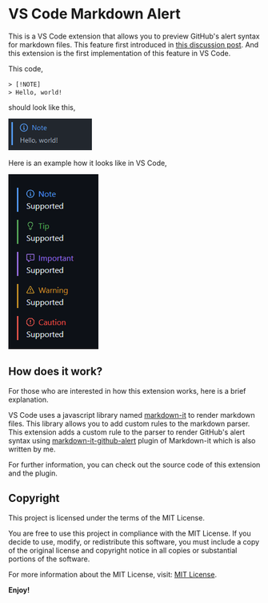 # VS Code Markdown Alert

This is a VS Code extension that allows you to preview GitHub's alert syntax for markdown files. This feature first introduced in [this discussion post](https://github.com/orgs/community/discussions/16925). And this extension is the first implementation of this feature in VS Code.

This code,

```MD
> [!NOTE]
> Hello, world!
```

should look like this,

![Example](promotions/example.png)

Here is an example how it looks like in VS Code,

![Example](promotions/preview.png)

## How does it work?

For those who are interested in how this extension works, here is a brief explanation.

VS Code uses a javascript library named [markdown-it](https://github.com/markdown-it/markdown-it) to render markdown files. This library allows you to add custom rules to the markdown parser. This extension adds a custom rule to the parser to render GitHub's alert syntax using [markdown-it-github-alert](https://github.com/ByPikod/markdown-it-github-alert) plugin of Markdown-it which is also written by me.

For further information, you can check out the source code of this extension and the plugin.

## Copyright

This project is licensed under the terms of the MIT License.

You are free to use this project in compliance with the MIT License. If you decide to use, modify, or redistribute this software, you must include a copy of the original license and copyright notice in all copies or substantial portions of the software.

For more information about the MIT License, visit: [MIT License](LICENSE).

**Enjoy!**

